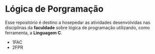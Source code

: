 <h1>Lógica de Porgramação</h1>

<p>Esse repositório é destino a hosepedar as atividades desenvolvidas nas disciplinas da <strong>faculdade</strong> sobre lógica de programação utilizando, como ferramenta, a <strong>Linguagem C</strong>.</p>

<ul>
    <li>1FAC</li>
    <li>2FPR</li>
</ul>